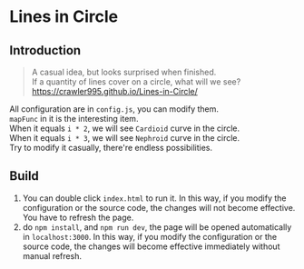 # Lines in Circle

## Introduction
>A casual idea, but looks surprised when finished.<br>
If a quantity of lines cover on a circle, what will we see?<br>
https://crawler995.github.io/Lines-in-Circle/

All configuration are in `config.js`, you can modify them.<br>
`mapFunc` in it is the interesting item.<br>
When it equals `i * 2`, we will see `Cardioid` curve in the circle.<br>
When it equals `i * 3`, we will see `Nephroid` curve in the circle.<br>
Try to modify it casually, there're endless possibilities.<br>

## Build
1. You can double click `index.html` to run it. In this way, if you modify the configuration or the source code, the changes will not become effective. You have to refresh the page.
2. do `npm install`, and `npm run dev`, the page will be opened automatically in `localhost:3000`. In this way, if you modify the configuration or the source code, the changes will become effective immediately without manual refresh.
